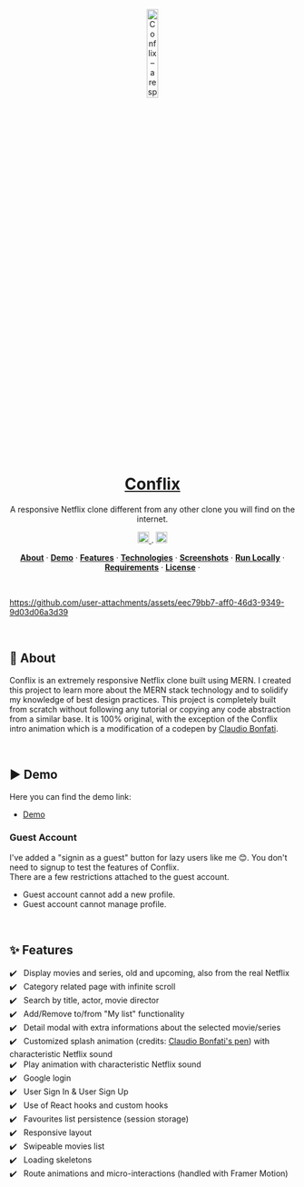 <a href="https://conflixtv.vercel.app/">
  <p align="center">
  <img width="20%" alt="Conflix – a responsive netflixclone different from any other clone you will find on the internet" src="https://github.com/user-attachments/assets/30c982af-ed39-4048-9d44-f850c5d50202">
  </p>
  <h1 align="center">Conflix</h1>
</a>

<p align="center">
  A responsive Netflix clone different from any other clone you will find on the internet.
</p>

<p align="center">
  <a href="https://twitter.com/charlesxstorm" target="_blank">
    <img width="20px" src="https://github.com/user-attachments/assets/5d2bbb89-6c05-4e1e-bd61-4e3736a9f0e0" alt="Twitter" />
  </a>.
  <a href="https://instagram.com/charlesxstorm" target="_blank">
    <img width="20px" src="https://github.com/user-attachments/assets/42ed4e22-a367-4cf9-a0ba-2cbfde8e86ed" alt="Instagram" />
  </a>
</p>

<p align="center">
  <a href="#-about"><strong>About</strong></a> ·
  <a href="#%EF%B8%8F-demo"><strong>Demo</strong></a> ·
  <a href="#sparkles-features"><strong>Features</strong></a> ·
  <a href="#rocket-technologies"><strong>Technologies</strong></a> ·
  <a href="#-screenshots"><strong>Screenshots</strong></a> ·
  <a href="#-run-locally"><strong>Run Locally</strong></a> ·
  <a href="#white_check_mark-requirements"><strong>Requirements</strong></a> ·
  <a href="#-license"><strong>License</strong></a> ·
</p>
<br/>

https://github.com/user-attachments/assets/eec79bb7-aff0-46d3-9349-9d03d06a3d39

<br/>

## 📝 About

Conflix is an extremely responsive Netflix clone built using MERN. I created this project to learn more about the MERN stack technology and to solidify my knowledge of best design practices. This project is completely built from scratch without following any tutorial or copying any code abstraction from a similar base. It is 100% original, with the exception of the Conflix intro animation which is a modification of a codepen by <a href="https://codepen.io/claudio_bonfati/pen/mdryxPv" target="_blank">Claudio Bonfati</a>.

<br/>

## ▶️ Demo

Here you can find the demo link:

- [Demo](https://conflixtv.vercel.app/)

### Guest Account

I've added a "signin as a guest" button for lazy users like me 😊. You don't need to signup to test the features of Conflix.
<br/>
There are a few restrictions attached to the guest account.
- Guest account cannot add a new profile.
- Guest account cannot manage profile.

<br/>

## :sparkles: Features

:heavy_check_mark: &nbsp;&nbsp;Display movies and series, old and upcoming, also from the real Netflix<br />
:heavy_check_mark: &nbsp;&nbsp;Category related page with infinite scroll<br />
:heavy_check_mark: &nbsp;&nbsp;Search by title, actor, movie director<br />
:heavy_check_mark: &nbsp;&nbsp;Add/Remove to/from "My list" functionality<br />
:heavy_check_mark: &nbsp;&nbsp;Detail modal with extra informations about the selected movie/series<br />
:heavy_check_mark: &nbsp;&nbsp;Customized splash animation (credits: [Claudio Bonfati's pen](https://codepen.io/claudio_bonfati/pen/mdryxPv)) with characteristic Netflix sound<br />
:heavy_check_mark: &nbsp;&nbsp;Play animation with characteristic Netflix sound<br />
:heavy_check_mark: &nbsp;&nbsp;Google login<br />
:heavy_check_mark: &nbsp;&nbsp;User Sign In & User Sign Up<br />
:heavy_check_mark: &nbsp;&nbsp;Use of React hooks and custom hooks<br />
:heavy_check_mark: &nbsp;&nbsp;Favourites list persistence (session storage)<br />
:heavy_check_mark: &nbsp;&nbsp;Responsive layout<br />
:heavy_check_mark: &nbsp;&nbsp;Swipeable movies list<br />
:heavy_check_mark: &nbsp;&nbsp;Loading skeletons<br />
:heavy_check_mark: &nbsp;&nbsp;Route animations and micro-interactions (handled with Framer Motion)<br />

<br/>





